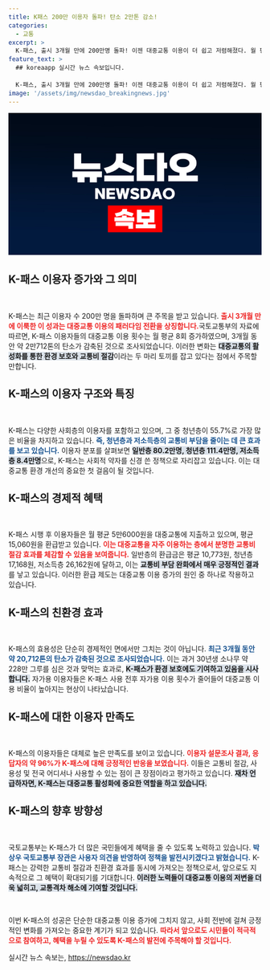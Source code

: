```yaml
---
title: K패스 200만 이용자 돌파! 탄소 2만톤 감소!
categories:
  - 교통
excerpt: >
  K-패스, 출시 3개월 만에 200만명 돌파! 이젠 대중교통 이용이 더 쉽고 저렴해졌다. 월 평균 8회 이용 증가와 20,712톤의 탄소 감축 효과, K-패스 사용자들의 높은 만족도가 이를 입증한다. 지금 가입하고 교통비 절감의 혜택을 누려보세요!
feature_text: >
  ## koreaapp 실시간 뉴스 속보입니다.

  K-패스, 출시 3개월 만에 200만명 돌파! 이젠 대중교통 이용이 더 쉽고 저렴해졌다. 월 평균 8회 이용 증가와 20,712톤의 탄소 감축 효과, K-패스 사용자들의 높은 만족도가 이를 입증한다. 지금 가입하고 교통비 절감의 혜택을 누려보세요!
image: '/assets/img/newsdao_breakingnews.jpg'
---
```


<p><img src="/assets/img/newsdao_breakingnews.jpg" alt="koreaapp 속보" /></p>

<h2 data-ke-size="size26">K-패스 이용자 증가와 그 의미</h2>

<p data-ke-size="size16">&nbsp;</p>

<p>K-패스는 최근 이용자 수 200만 명을 돌파하며 큰 주목을 받고 있습니다. <b><span style="color: #ee2323;">출시 3개월 만에 이룩한 이 성과는 대중교통 이용의 패러다임 전환을 상징합니다.</span></b>국토교통부의 자료에 따르면, K-패스 이용자들의 대중교통 이용 횟수는 월 평균 8회 증가하였으며, 3개월 동안 약 2만712톤의 탄소가 감축된 것으로 조사되었습니다. 이러한 변화는 <b><span style="background-color: #21538527;">대중교통의 활성화를 통한 환경 보호와 교통비 절감</span></b>이라는 두 마리 토끼를 잡고 있다는 점에서 주목할 만합니다.</p>

<h2 data-ke-size="size26">K-패스의 이용자 구조와 특징</h2>

<p data-ke-size="size16">&nbsp;</p>

<p>K-패스는 다양한 사회층의 이용자를 포함하고 있으며, 그 중 청년층이 55.7%로 가장 많은 비율을 차지하고 있습니다. <b><span style="color: #1a5490;">즉, 청년층과 저소득층의 교통비 부담을 줄이는 데 큰 효과를 보고 있습니다.</span></b> 이용자 분포를 살펴보면 <b><span style="background-color: #21538527;">일반층 80.2만명, 청년층 111.4만명, 저소득층 8.4만명</span></b>으로, K-패스는 사회적 약자를 신경 쓴 정책으로 자리잡고 있습니다. 이는 대중교통 환경 개선의 중요한 첫 걸음이 될 것입니다.</p>

<h2 data-ke-size="size26">K-패스의 경제적 혜택</h2>

<p data-ke-size="size16">&nbsp;</p>

<p>K-패스 시행 후 이용자들은 월 평균 5만6000원을 대중교통에 지출하고 있으며, 평균 15,060원을 환급받고 있습니다. <b><span style="color: #ee2323;">이는 대중교통을 자주 이용하는 층에서 분명한 교통비 절감 효과를 체감할 수 있음을 보여줍니다.</span></b> 일반층의 환급금은 평균 10,773원, 청년층 17,168원, 저소득층 26,162원에 달하고, 이는 <b><span style="background-color: #21538527;">교통비 부담 완화에서 매우 긍정적인 결과</span></b>를 낳고 있습니다. 이러한 환급 제도는 대중교통 이용 증가의 원인 중 하나로 작용하고 있습니다.</p>

<h2 data-ke-size="size26">K-패스의 친환경 효과</h2>

<p data-ke-size="size16">&nbsp;</p>

<p>K-패스의 효용성은 단순히 경제적인 면에서만 그치는 것이 아닙니다. <b><span style="color: #1a5490;">최근 3개월 동안 약 20,712톤의 탄소가 감축된 것으로 조사되었습니다.</span></b> 이는 과거 30년생 소나무 약 228만 그루를 심은 것과 맞먹는 효과로, <b><span style="background-color: #21538527;">K-패스가 환경 보호에도 기여하고 있음을 시사합니다.</span></b> 자가용 이용자들은 K-패스 사용 전후 자가용 이용 횟수가 줄어들어 대중교통 이용 비율이 높아지는 현상이 나타났습니다.</p>

<h2 data-ke-size="size26">K-패스에 대한 이용자 만족도</h2>

<p data-ke-size="size16">&nbsp;</p>

<p>K-패스의 이용자들은 대체로 높은 만족도를 보이고 있습니다. <b><span style="color: #ee2323;">이용자 설문조사 결과, 응답자의 약 96%가 K-패스에 대해 긍정적인 반응을 보였습니다.</span></b> 이들은 교통비 절감, 사용성 및 전국 어디서나 사용할 수 있는 점이 큰 장점이라고 평가하고 있습니다. <b><span style="background-color: #21538527;">재차 언급하자면, K-패스는 대중교통 활성화에 중요한 역할을 하고 있습니다.</span></b></p>

<h2 data-ke-size="size26">K-패스의 향후 방향성</h2>

<p data-ke-size="size16">&nbsp;</p>

<p>국토교통부는 K-패스가 더 많은 국민들에게 혜택을 줄 수 있도록 노력하고 있습니다. <b><span style="color: #1a5490;">박상우 국토교통부 장관은 사용자 의견을 반영하여 정책을 발전시키겠다고 밝혔습니다.</span></b> K-패스는 강력한 교통비 절감과 친환경 효과를 동시에 가져오는 정책으로서, 앞으로도 지속적으로 그 혜택이 확대되기를 기대합니다. <b><span style="background-color: #21538527;">이러한 노력들이 대중교통 이용의 저변을 더욱 넓히고, 교통격차 해소에 기여할 것입니다.</span></b> </p>

<p data-ke-size="size16">&nbsp;</p>

<p>이번 K-패스의 성공은 단순한 대중교통 이용 증가에 그치지 않고, 사회 전반에 걸쳐 긍정적인 변화를 가져오는 중요한 계기가 되고 있습니다. <b><span style="color: #ee2323;">따라서 앞으로도 시민들이 적극적으로 참여하고, 혜택을 누릴 수 있도록 K-패스의 발전에 주목해야 할 것입니다.</span></b></p>
실시간 뉴스 속보는, <a href="https://newsdao.kr" rel="dofollow">https://newsdao.kr</a>


